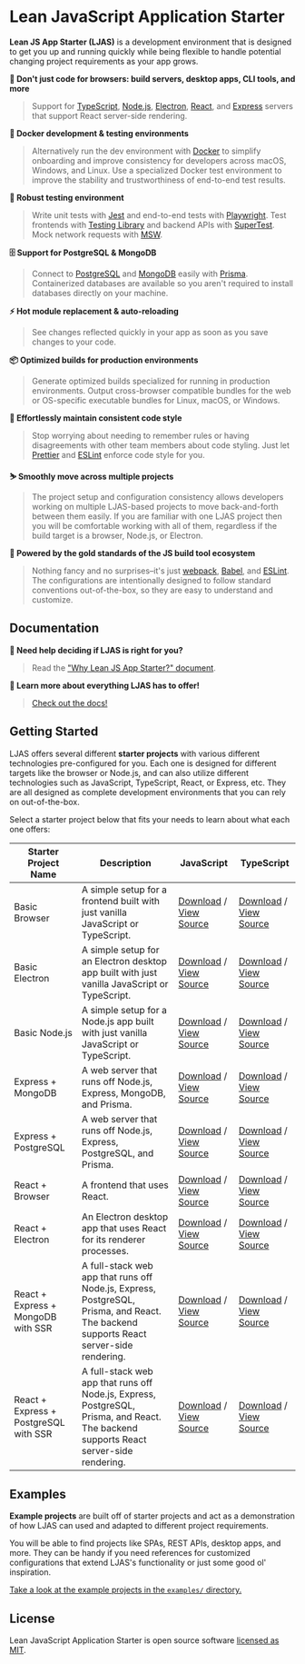 # Lean JavaScript Application Starter

**Lean JS App Starter (LJAS)** is a development environment that is designed to get you up and running quickly while being flexible to handle potential changing project requirements as your app grows.

**🎉 Don't just code for browsers: build servers, desktop apps, CLI tools, and more**

> Support for [TypeScript](https://typescriptlang.org), [Node.js](https://nodejs.org), [Electron](https://electronjs.org), [React](https://react.dev), and [Express](https://expressjs.com) servers that support React server-side rendering.

**🐳 Docker development & testing environments**

> Alternatively run the dev environment with [Docker](https://docker.com) to simplify onboarding and improve consistency for developers across macOS, Windows, and Linux. Use a specialized Docker test environment to improve the stability and trustworthiness of end-to-end test results.

**🧪 Robust testing environment**

> Write unit tests with [Jest](https://jestjs.io) and end-to-end tests with [Playwright](https://playwright.dev). Test frontends with [Testing Library](https://testing-library.com) and backend APIs with [SuperTest](https://github.com/ladjs/supertest). Mock network requests with [MSW](https://mswjs.io).

**🗄️ Support for PostgreSQL & MongoDB**

> Connect to [PostgreSQL](https://postgresql.org) and [MongoDB](https://mongodb.com) easily with [Prisma](https://prisma.io). Containerized databases are available so you aren't required to install databases directly on your machine.

**⚡ Hot module replacement & auto-reloading**

> See changes reflected quickly in your app as soon as you save changes to your code.

**📦 Optimized builds for production environments**

> Generate optimized builds specialized for running in production environments. Output cross-browser compatible bundles for the web or OS-specific executable bundles for Linux, macOS, or Windows.

**🧼 Effortlessly maintain consistent code style**

> Stop worrying about needing to remember rules or having disagreements with other team members about code styling. Just let [Prettier](https://prettier.io) and [ESLint](https://eslint.org) enforce code style for you.

**⛷️ Smoothly move across multiple projects**

> The project setup and configuration consistency allows developers working on multiple LJAS-based projects to move back-and-forth between them easily. If you are familiar with one LJAS project then you will be comfortable working with all of them, regardless if the build target is a browser, Node.js, or Electron.

**🥇 Powered by the gold standards of the JS build tool ecosystem**

> Nothing fancy and no surprises–it's just [webpack](https://webpack.js.org), [Babel](https://babeljs.io), and [ESLint](https://eslint.org). The configurations are intentionally designed to follow standard conventions out-of-the-box, so they are easy to understand and customize.

## Documentation

**🤔 Need help deciding if LJAS is right for you?**

> Read the ["Why Lean JS App Starter?" document](./docs/why.md).

**📖 Learn more about everything LJAS has to offer!**

> [Check out the docs!](./docs)

## Getting Started

LJAS offers several different **starter projects** with various different technologies pre-configured for you. Each one is designed for different targets like the browser or Node.js, and can also utilize different technologies such as JavaScript, TypeScript, React, or Express, etc. They are all designed as complete development environments that you can rely on out-of-the-box.

Select a starter project below that fits your needs to learn about what each one offers:

| Starter Project Name                  | Description                                                                                                                           | JavaScript                                                                                                                                                                                | TypeScript                                                                                                                                                                                   |
| ------------------------------------- | ------------------------------------------------------------------------------------------------------------------------------------- | ----------------------------------------------------------------------------------------------------------------------------------------------------------------------------------------- | -------------------------------------------------------------------------------------------------------------------------------------------------------------------------------------------- |
| Basic Browser                         | A simple setup for a frontend built with just vanilla JavaScript or TypeScript.                                                       | [Download](https://github.com/mattlean/lean-js-app-starter/releases) / [View Source](https://github.com/mattlean/lean-js-app-starter/tree/v1.0.0-dev/starters/basic-browser)              | [Download](https://github.com/mattlean/lean-js-app-starter/releases) / [View Source](https://github.com/mattlean/lean-js-app-starter/tree/v1.0.0-dev/starters/basic-browser-ts)              |
| Basic Electron                        | A simple setup for an Electron desktop app built with just vanilla JavaScript or TypeScript.                                          | [Download](https://github.com/mattlean/lean-js-app-starter/releases) / [View Source](https://github.com/mattlean/lean-js-app-starter/tree/v1.0.0-dev/starters/basic-electron)             | [Download](https://github.com/mattlean/lean-js-app-starter/releases) / [View Source](https://github.com/mattlean/lean-js-app-starter/tree/v1.0.0-dev/starters/basic-electron-ts)             |
| Basic Node.js                         | A simple setup for a Node.js app built with just vanilla JavaScript or TypeScript.                                                    | [Download](https://github.com/mattlean/lean-js-app-starter/releases) / [View Source](https://github.com/mattlean/lean-js-app-starter/tree/v1.0.0-dev/starters/basic-node)                 | [Download](https://github.com/mattlean/lean-js-app-starter/releases) / [View Source](https://github.com/mattlean/lean-js-app-starter/tree/v1.0.0-dev/starters/basic-node-ts)                 |
| Express + MongoDB                     | A web server that runs off Node.js, Express, MongoDB, and Prisma.                                                                     | [Download](https://github.com/mattlean/lean-js-app-starter/releases) / [View Source](https://github.com/mattlean/lean-js-app-starter/tree/v1.0.0-dev/starters/express-mongo)              | [Download](https://github.com/mattlean/lean-js-app-starter/releases) / [View Source](https://github.com/mattlean/lean-js-app-starter/tree/v1.0.0-dev/starters/express-mongo-ts)              |
| Express + PostgreSQL                  | A web server that runs off Node.js, Express, PostgreSQL, and Prisma.                                                                  | [Download](https://github.com/mattlean/lean-js-app-starter/releases) / [View Source](https://github.com/mattlean/lean-js-app-starter/tree/v1.0.0-dev/starters/express-postgres)           | [Download](https://github.com/mattlean/lean-js-app-starter/releases) / [View Source](https://github.com/mattlean/lean-js-app-starter/tree/v1.0.0-dev/starters/express-postgres-ts)           |
| React + Browser                       | A frontend that uses React.                                                                                                           | [Download](https://github.com/mattlean/lean-js-app-starter/releases) / [View Source](https://github.com/mattlean/lean-js-app-starter/tree/v1.0.0-dev/starters/react-browser)              | [Download](https://github.com/mattlean/lean-js-app-starter/releases) / [View Source](https://github.com/mattlean/lean-js-app-starter/tree/v1.0.0-dev/starters/react-browser-ts)              |
| React + Electron                      | An Electron desktop app that uses React for its renderer processes.                                                                   | [Download](https://github.com/mattlean/lean-js-app-starter/releases) / [View Source](https://github.com/mattlean/lean-js-app-starter/tree/v1.0.0-dev/starters/react-electron)             | [Download](https://github.com/mattlean/lean-js-app-starter/releases) / [View Source](https://github.com/mattlean/lean-js-app-starter/tree/v1.0.0-dev/starters/react-electron-ts)             |
| React + Express + MongoDB with SSR    | A full-stack web app that runs off Node.js, Express, PostgreSQL, Prisma, and React. The backend supports React server-side rendering. | [Download](https://github.com/mattlean/lean-js-app-starter/releases) / [View Source](https://github.com/mattlean/lean-js-app-starter/tree/v1.0.0-dev/starters/react-express-mongo-ssr)    | [Download](https://github.com/mattlean/lean-js-app-starter/releases) / [View Source](https://github.com/mattlean/lean-js-app-starter/tree/v1.0.0-dev/starters/react-express-mongo-ssr-ts)    |
| React + Express + PostgreSQL with SSR | A full-stack web app that runs off Node.js, Express, PostgreSQL, Prisma, and React. The backend supports React server-side rendering. | [Download](https://github.com/mattlean/lean-js-app-starter/releases) / [View Source](https://github.com/mattlean/lean-js-app-starter/tree/v1.0.0-dev/starters/react-express-postgres-ssr) | [Download](https://github.com/mattlean/lean-js-app-starter/releases) / [View Source](https://github.com/mattlean/lean-js-app-starter/tree/v1.0.0-dev/starters/react-express-postgres-ssr-ts) |

## Examples

**Example projects** are built off of starter projects and act as a demonstration of how LJAS can used and adapted to different project requirements.

You will be able to find projects like SPAs, REST APIs, desktop apps, and more. They can be handy if you need references for customized configurations that extend LJAS's functionality or just some good ol' inspiration.

[Take a look at the example projects in the `examples/` directory.](./examples)

## License

Lean JavaScript Application Starter is open source software [licensed as MIT](https://choosealicense.com/licenses/mit).

